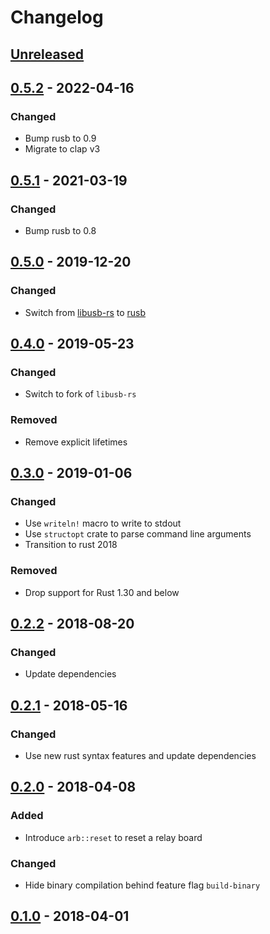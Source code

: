 # Changelog

## [Unreleased]

## [0.5.2] - 2022-04-16

### Changed

- Bump rusb to 0.9
- Migrate to clap v3

## [0.5.1] - 2021-03-19

### Changed

- Bump rusb to 0.8

## [0.5.0] - 2019-12-20

### Changed

- Switch from [libusb-rs](https://github.com/dcuddeback/libusb-rs) to [rusb](https://github.com/a1ien/rusb)

## [0.4.0] - 2019-05-23

### Changed

- Switch to fork of `libusb-rs`

### Removed

- Remove explicit lifetimes

## [0.3.0] - 2019-01-06

### Changed

- Use `writeln!` macro to write to stdout
- Use `structopt` crate to parse command line arguments
- Transition to rust 2018

### Removed

- Drop support for Rust 1.30 and below

## [0.2.2] - 2018-08-20

### Changed

- Update dependencies

## [0.2.1] - 2018-05-16

### Changed

- Use new rust syntax features and update dependencies

## [0.2.0] - 2018-04-08

### Added

- Introduce `arb::reset` to reset a relay board

### Changed

- Hide binary compilation behind feature flag `build-binary`

## [0.1.0] - 2018-04-01

[unreleased]: https://github.com/adriankumpf/abacom-relay-board/compare/v0.5.2...HEAD
[0.5.2]: https://github.com/adriankumpf/abacom-relay-board/compare/v0.5.1...v0.5.2
[0.5.1]: https://github.com/adriankumpf/abacom-relay-board/compare/v0.5.0...v0.5.1
[0.5.0]: https://github.com/adriankumpf/abacom-relay-board/compare/v0.4.0...v0.5.0
[0.4.0]: https://github.com/adriankumpf/abacom-relay-board/compare/v0.3.0...v0.4.0
[0.3.0]: https://github.com/adriankumpf/abacom-relay-board/compare/v0.2.2...v0.3.0
[0.2.2]: https://github.com/adriankumpf/abacom-relay-board/compare/v0.2.1...v0.2.2
[0.2.1]: https://github.com/adriankumpf/abacom-relay-board/compare/v0.2.0...v0.2.1
[0.2.0]: https://github.com/adriankumpf/abacom-relay-board/compare/v0.1.0...v0.2.0
[0.1.0]: https://github.com/adriankumpf/abacom-relay-board/compare/4c44ae3...v0.1.0
